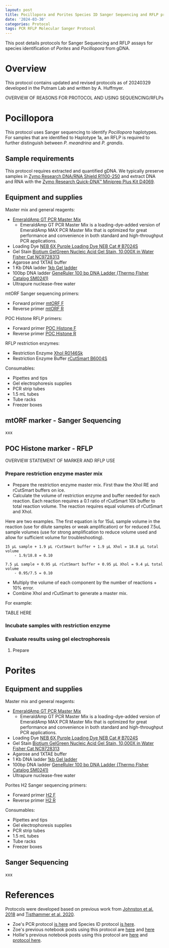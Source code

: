 ```yaml
---
layout: post
title: Pocillopora and Porites Species ID Sanger Sequencing and RFLP protocol
date: '2024-03-30'
categories: Protocol
tags: PCR RFLP Molecular Sanger Protocol
---
```


This post details protocols for Sanger Sequencing and RFLP assays for species identification of *Porites* and *Pocillopora* from gDNA.  

# Overview 

This protocol contains updated and revised protocols as of 20240329 developed in the Putnam Lab and written by A. Huffmyer.  

OVERVIEW OF REASONS FOR PROTOCOL AND USING SEQUENCING/RFLPs

# Pocillopora 

This protocol uses Sanger sequencing to identify *Pocillopora* haplotypes. For samples that are identified to Haplotype 1a, an RFLP is required to further distinguish between *P. meandrina* and *P. grandis*.  

## Sample requirements 

This protocol requires extracted and quantified gDNA. We typically preserve samples in [Zymo Research DNA/RNA Shield R1100-250](https://github.com/hputnam/Putnam_Lab_Notebook/blob/master/images/Zymo_r1100-250_dna_rna_shield.pdf) and extract DNA and RNA with the [Zymo Research Quick-DNA™ Miniprep Plus Kit D4069](https://github.com/hputnam/Putnam_Lab_Notebook/blob/master/images/d4068_d4069_quick-dna_miniprep_plus_kit.pdf).  

## Equipment and supplies

Master mix and general reagents:  
 
- [EmeraldAmp GT PCR Master Mix](https://github.com/hputnam/Putnam_Lab_Notebook/blob/master/images/TaKaRa_Emerald_RR320A_DS.pdf)
	- EmeraldAmp GT PCR Master Mix is a loading-dye-added version of EmeraldAmp MAX PCR Master Mix that is optimized for great performance and convenience in both standard and high-throughput PCR applications.
- Loading Dye [NEB 6X Purple Loading Dye NEB Cat # B7024S](XXX)        
- Gel Stain [Biotium GelGreen Nucleic Acid Gel Stain, 10,000X in Water Fisher Cat NC9728313](https://www.fishersci.com/shop/products/gel-green-stain-5ml/NC9728313#?keyword=NC9728313)
- Agarose and 1XTAE buffer 
- 1 Kb DNA ladder [1kb Gel ladder](https://github.com/hputnam/Putnam_Lab_Notebook/blob/master/images/NEB_1kb_Ladder_N3232S.png?raw=true) 
- 100bp DNA ladder [GeneRuler 100 bp DNA Ladder (Thermo FIsher Catalog SM0241)](https://github.com/hputnam/Putnam_Lab_Notebook/blob/master/images/SM0241_GeneRuler_100bp_DNALadder.pdf) 
- Ultrapure nuclease-free water 

mtORF Sanger sequencing primers:  

- Forward primer [mtORF F](XXX)
- Reverse primer [mtORF R](XXX)

POC Histone RFLP primers:  

- Forward primer [POC Histone F](XXX)
- Reverse primer [POC Histone R](XXX)

RFLP restriction enzymes:  

- Restriction Enzyme [XhoI R0146Sk](https://github.com/hputnam/Putnam_Lab_Notebook/blob/master/images/XhoI%20_%20NEB_R0146S.pdf) 
- Restriction Enzyme Buffer [rCutSmart B6004S](https://github.com/hputnam/Putnam_Lab_Notebook/blob/master/images/rCutSmart_Buffer%20_%20NEB_B6004S.pdf) 

Consumables:  

- Pipettes and tips 
- Gel electrophoresis supplies 
- PCR strip tubes
- 1.5 mL tubes 
- Tube racks 
- Freezer boxes 


## mtORF marker - Sanger Sequencing 

xxx

## POC Histone marker - RFLP

OVERVIEW STATEMENT OF MARKER AND RFLP USE 

### Prepare restriction enzyme master mix 

- Prepare the restriction enzyme master mix. First thaw the Xhol RE and rCutSmart buffers on ice. 
- Calculate the volume of restriction enzyme and buffer needed for each reaction. Each reaction requires a 0.1 ratio of rCutSmart 10X buffer to total reaction volume. The reaction requires equal volumes of rCutSmart and Xhol.   

Here are two examples. The first equation is for 15uL sample volume in the reaction (use for dilute samples or weak amplification) or for reduced 7.5uL sample volumes (use for strong amplification to reduce volume used and allow for sufficient volume for troubleshooting).   

``` 
15 µL sample + 1.9 µL rCutSmart buffer + 1.9 µL Xhol = 18.8 µL total volume 
	- 1.9/18.8 = 0.10 

7.5 µL sample + 0.95 µL rCutSmart buffer + 0.95 µL Xhol = 9.4 µL total volume
	- 0.95/7.5 = 0.10  
```

- Multiply the volume of each component by the number of reactions + 10% error. 
- Combine Xhol and rCutSmart to generate a master mix.  

For example:  

TABLE HERE 

### Incubate samples with restriction enzyme 


### Evaluate results using gel electrophoresis 
1. Prepare 

# Porites 

## Equipment and supplies

Master mix and general reagents:  
 
- [EmeraldAmp GT PCR Master Mix](https://github.com/hputnam/Putnam_Lab_Notebook/blob/master/images/TaKaRa_Emerald_RR320A_DS.pdf)
	- EmeraldAmp GT PCR Master Mix is a loading-dye-added version of EmeraldAmp MAX PCR Master Mix that is optimized for great performance and convenience in both standard and high-throughput PCR applications.
- Loading Dye [NEB 6X Purple Loading Dye NEB Cat # B7024S](XXX)        
- Gel Stain [Biotium GelGreen Nucleic Acid Gel Stain, 10,000X in Water Fisher Cat NC9728313](https://www.fishersci.com/shop/products/gel-green-stain-5ml/NC9728313#?keyword=NC9728313)
- Agarose and 1XTAE buffer 
- 1 Kb DNA ladder [1kb Gel ladder](https://github.com/hputnam/Putnam_Lab_Notebook/blob/master/images/NEB_1kb_Ladder_N3232S.png?raw=true) 
- 100bp DNA ladder [GeneRuler 100 bp DNA Ladder (Thermo FIsher Catalog SM0241)](https://github.com/hputnam/Putnam_Lab_Notebook/blob/master/images/SM0241_GeneRuler_100bp_DNALadder.pdf) 
- Ultrapure nuclease-free water 

Porites H2 Sanger sequencing primers:  

- Forward primer [H2 F](XXX)
- Reverse primer [H2 R](XXX)

Consumables:  

- Pipettes and tips 
- Gel electrophoresis supplies 
- PCR strip tubes
- 1.5 mL tubes 
- Tube racks 
- Freezer boxes 

## Sanger Sequencing 



xxx

# References 

Protocols were developed based on previous work from [Johnston et al. 2018](https://peerj.com/articles/4355/) and [Tisthammer et al. 2020](https://peerj.com/articles/8550/). 

- Zoe's PCR protocol [is here](https://zdellaert.github.io/ZD_Putnam_Lab_Notebook/PCR-Protocol/) and Species ID protocol [is here](https://github.com/zdellaert/ZD_Putnam_Lab_Notebook/blob/master/protocols/SpeciesID-via-PCR-Sanger-Sequencing.md). 
- Zoe's previous notebook posts using this protocol are [here](https://zdellaert.github.io/ZD_Putnam_Lab_Notebook/E5-PCR-POC-POR-Sites2and3-SpeciesID/) and [here](https://zdellaert.github.io/ZD_Putnam_Lab_Notebook/E5-PCR-POC-POR-Site1-SpeciesID/)
- Hollie's previous notebook posts using this protocol are [here](https://github.com/hputnam/Putnam_Lab_Notebook/blob/master/_posts/2023-07-23-PocID.md) and [protocol here](https://github.com/hputnam/Putnam_Lab_Notebook/blob/master/_posts/Species%20ID%20via%20PCR%20and%20Sanger%20Sequencing.md). 
